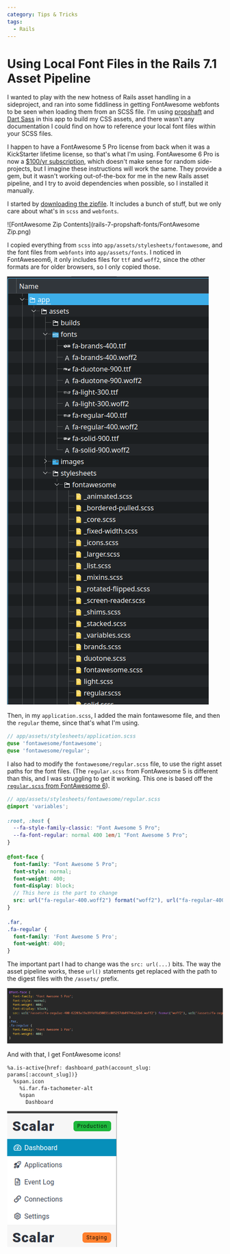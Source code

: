 ```yaml
---
category: Tips & Tricks
tags:
  - Rails
---
```


# Using Local Font Files in the Rails 7.1 Asset Pipeline

I wanted to play with the new hotness of Rails asset handling in a sideproject, and ran into some fiddliness in getting FontAwesome webfonts to be seen when loading them from an SCSS file. I'm using [propshaft](https://github.com/rails/propshaft) and [Dart Sass](https://github.com/rails/dartsass-rails) in this app to build my CSS assets, and there wasn't any documentation I could find on how to reference your local font files within your SCSS files.

I happen to have a FontAwesome 5 Pro license from back when it was a KickStarter lifetime license, so that's what I'm using. FontAwesome 6 Pro is now a [$100/yr subscription](https://fontawesome.com/plans), which doesn't make sense for random side-projects, but I imagine these instructions will work the same. They provide a gem, but it wasn't working out-of-the-box for me in the new Rails asset pipeline, and I try to avoid dependencies when possible, so I installed it manually.

I started by [downloading the zipfile](https://fontawesome.com/download). It includes a bunch of stuff, but we only care about what's in `scss` and `webfonts`.

![FontAwesome Zip Contents](rails-7-propshaft-fonts/FontAwesome Zip.png)

I copied everything from `scss` into `app/assets/stylesheets/fontawesome`, and the font files from `webfonts` into `app/assets/fonts`. I noticed in FontAweseom6, it only includes files for `ttf` and `woff2`, since the other formats are for older browsers, so I only copied those.

![FontAwesome app assets folder](rails-7-propshaft-fonts/app-assets.png)

Then, in my `application.scss`, I added the main fontawesome file, and then the `regular` theme, since that's what I'm using.

```scss
// app/assets/stylesheets/application.scss
@use 'fontawesome/fontawesome';
@use 'fontawesome/regular';
```

I also had to modify the `fontawesome/regular.scss` file, to use the right asset paths for the font files. (The `regular.scss` from FontAwesome 5 is different than this, and I was struggling to get it working. This one is based off the [`regular.scss` from FontAwesome 6](https://github.com/FortAwesome/font-awesome-sass/blob/master/assets/stylesheets/font-awesome/_regular.scss)).

```scss
// app/assets/stylesheets/fontawesome/regular.scss
@import 'variables';

:root, :host {
  --fa-style-family-classic: "Font Awesome 5 Pro";
  --fa-font-regular: normal 400 1em/1 "Font Awesome 5 Pro";
}

@font-face {
  font-family: "Font Awesome 5 Pro";
  font-style: normal;
  font-weight: 400;
  font-display: block;
  // This here is the part to change
  src: url("fa-regular-400.woff2") format("woff2"), url("fa-regular-400.ttf") format("truetype");
}

.far,
.fa-regular {
  font-family: 'Font Awesome 5 Pro';
  font-weight: 400;
}
```

The important part I had to change was the `src: url(...)` bits. The way the asset pipeline works, these `url()` statements get replaced with the path to the digest files with the `/assets/` prefix.

![CSS Output](rails-7-propshaft-fonts/regular-css-output.png)

And with that, I get FontAwesome icons!

```haml
%a.is-active{href: dashboard_path(account_slug: params[:account_slug])}
  %span.icon
    %i.far.fa-tachometer-alt
	%span
	  Dashboard
```

![Menu icons screenshot](rails-7-propshaft-fonts/Menu-icons.png)
